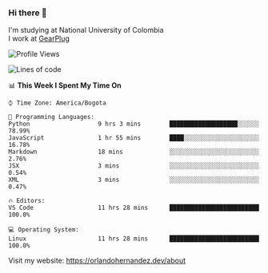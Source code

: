 ### Hi there 👋


<!--**AR4Z/AR4Z** is a ✨ _special_ ✨ repository because its `README.md` (this file) appears on your GitHub profile.

Here are some ideas to get you started:-->
I'm studying at National University of Colombia
<br>
I work at <a href="https://gearplug.io/en/">GearPlug</a>
<br>

<!--START_SECTION:waka-->
![Profile Views](http://img.shields.io/badge/Profile%20Views-0-blue)

![Lines of code](https://img.shields.io/badge/From%20Hello%20World%20I%27ve%20Written-18.7%20million%20lines%20of%20code-blue)

📊 **This Week I Spent My Time On** 

```text
⌚︎ Time Zone: America/Bogota

💬 Programming Languages: 
Python                   9 hrs 3 mins        ███████████████████░░░░░░   78.99% 
JavaScript               1 hr 55 mins        ████░░░░░░░░░░░░░░░░░░░░░   16.78% 
Markdown                 18 mins             ░░░░░░░░░░░░░░░░░░░░░░░░░   2.76% 
JSX                      3 mins              ░░░░░░░░░░░░░░░░░░░░░░░░░   0.54% 
XML                      3 mins              ░░░░░░░░░░░░░░░░░░░░░░░░░   0.47%

🔥 Editors: 
VS Code                  11 hrs 28 mins      █████████████████████████   100.0%

💻 Operating System: 
Linux                    11 hrs 28 mins      █████████████████████████   100.0%

```


<!--END_SECTION:waka-->


Visit my website: https://orlandohernandez.dev/about

